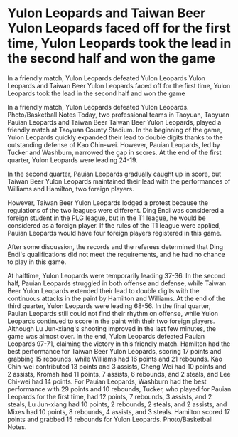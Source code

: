 #  Yulon Leopards and Taiwan Beer Yulon Leopards faced off for the first time, Yulon Leopards took the lead in the second half and won the game

In a friendly match, Yulon Leopards defeated Yulon Leopards 
  Yulon Leopards and Taiwan Beer Yulon Leopards faced off for the first time, Yulon Leopards took the lead in the second half and won the game

In a friendly match, Yulon Leopards defeated Yulon Leopards. Photo/Basketball Notes Today, two professional teams in Taoyuan, Taoyuan Pauian Leopards and Taiwan Beer Taiwan Beer Yulon Leopards, played a friendly match at Taoyuan County Stadium. In the beginning of the game, Yulon Leopards quickly expanded their lead to double digits thanks to the outstanding defense of Kao Chin-wei. However, Pauian Leopards, led by Tucker and Washburn, narrowed the gap in scores. At the end of the first quarter, Yulon Leopards were leading 24-19.

In the second quarter, Pauian Leopards gradually caught up in score, but Taiwan Beer Yulon Leopards maintained their lead with the performances of Williams and Hamilton, two foreign players.

However, Taiwan Beer Yulon Leopards lodged a protest because the regulations of the two leagues were different. Ding Endi was considered a foreign student in the PLG league, but in the T1 league, he would be considered as a foreign player. If the rules of the T1 league were applied, Pauian Leopards would have four foreign players registered in this game.

After some discussion, the records and the referees determined that Ding Endi's qualifications did not meet the requirements, and he had no chance to play in this game.

At halftime, Yulon Leopards were temporarily leading 37-36. In the second half, Pauian Leopards struggled in both offense and defense, while Taiwan Beer Yulon Leopards extended their lead to double digits with the continuous attacks in the paint by Hamilton and Williams. At the end of the third quarter, Yulon Leopards were leading 68-56. In the final quarter, Pauian Leopards still could not find their rhythm on offense, while Yulon Leopards continued to score in the paint with their two foreign players. Although Lu Jun-xiang's shooting improved in the last few minutes, the game was almost over. In the end, Yulon Leopards defeated Pauian Leopards 97-71, claiming the victory in this friendly match. Hamilton had the best performance for Taiwan Beer Yulon Leopards, scoring 17 points and grabbing 15 rebounds, while Williams had 16 points and 21 rebounds. Kao Chin-wei contributed 13 points and 3 assists, Cheng Wei had 10 points and 2 assists, Kromah had 11 points, 7 assists, 6 rebounds, and 2 steals, and Lee Chi-wei had 14 points. For Pauian Leopards, Washburn had the best performance with 29 points and 10 rebounds, Tucker, who played for Pauian Leopards for the first time, had 12 points, 7 rebounds, 3 assists, and 2 steals, Lu Jun-xiang had 10 points, 2 rebounds, 2 steals, and 2 assists, and Mixes had 10 points, 8 rebounds, 4 assists, and 3 steals. Hamilton scored 17 points and grabbed 15 rebounds for Yulon Leopards. Photo/Basketball Notes.